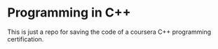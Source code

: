 # Programming in C++
This is just a repo for saving the code of a coursera C++ programming certification.
